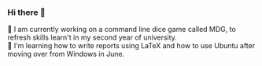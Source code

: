 ### Hi there 👋

🔭 I am currently working on a command line dice game called MDG, to refresh skills learn't in my second year of university.<br>
🌱 I'm learning how to write reports using LaTeX and how to use Ubuntu after moving over from Windows in June.

<!--
**mattdear/mattdear** is a ✨ _special_ ✨ repository because its `README.md` (this file) appears on your GitHub profile.

Here are some ideas to get you started:

- 🔭 I’m currently working on ...
- 🌱 I’m currently learning ...
- 👯 I’m looking to collaborate on ...
- 🤔 I’m looking for help with ...
- 💬 Ask me about ...
- 📫 How to reach me: ...
- 😄 Pronouns: ...
- ⚡ Fun fact: ...
-->
